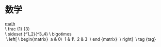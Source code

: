 # 数学<br>
[math](http://m.txdylyh.ml)<br>
\ frac {1} {3} <br>
\ sideset {^1_2}{^3_4} \ bigotimes <br>
 \ left[ 
 \ begin{matrix} 
 a & 0\\ 
 1 & 1\\ 
 2 & 3  
 \ end {matrix}  
 \ right] 
 \ tag {tag} <br>
